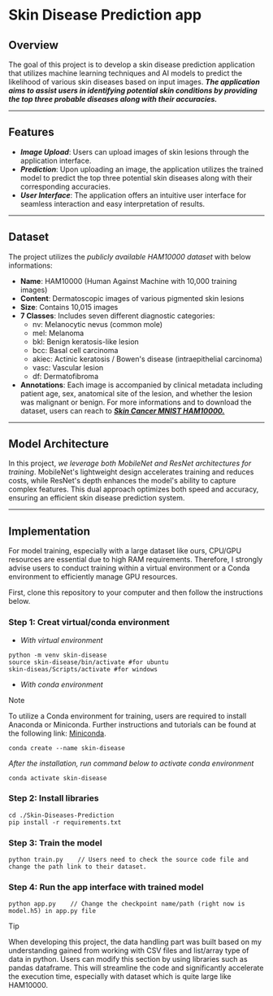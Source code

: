 # Skin Disease Prediction app

## Overview 

The goal of this project is to develop a skin disease prediction application that utilizes machine learning techniques and AI models to predict the likelihood of various skin diseases based on input images. _**The application aims to assist users in identifying potential skin conditions by providing the top three probable diseases along with their accuracies.**_

---
## Features
- _**Image Upload**_: Users can upload images of skin lesions through the application interface.
- _**Prediction**_: Upon uploading an image, the application utilizes the trained model to predict the top three potential skin diseases along with their corresponding accuracies.
- _**User Interface**_: The application offers an intuitive user interface for seamless interaction and easy interpretation of results.

---
## Dataset
The project utilizes the _publicly available HAM10000 dataset_ with below informations:

- **Name**: HAM10000 (Human Against Machine with 10,000 training images)
- **Content**: Dermatoscopic images of various pigmented skin lesions
- **Size**: Contains 10,015 images
- **7 Classes**: Includes seven different diagnostic categories:
  - nv: Melanocytic nevus (common mole)
  - mel: Melanoma
  - bkl: Benign keratosis-like lesion
  - bcc: Basal cell carcinoma
  - akiec: Actinic keratosis / Bowen's disease (intraepithelial carcinoma)
  - vasc: Vascular lesion
  - df: Dermatofibroma
- **Annotations**: Each image is accompanied by clinical metadata including patient age, sex, anatomical site of the lesion, and whether the lesion was malignant or benign.
For more informations and to download the dataset, users can reach to [_**Skin Cancer MNIST HAM10000.**_](https://www.kaggle.com/datasets/kmader/skin-cancer-mnist-ham10000)
---
## Model Architecture
In this project, _we leverage both MobileNet and ResNet architectures for training_. MobileNet's lightweight design accelerates training and reduces costs, while ResNet's depth enhances the model's ability to capture complex features. This dual approach optimizes both speed and accuracy, ensuring an efficient skin disease prediction system.

---

## Implementation

For model training, especially with a large dataset like ours, CPU/GPU resources are essential due to high RAM requirements. Therefore, I strongly advise users to conduct training within a virtual environment or a Conda environment to efficiently manage GPU resources.

First, clone this repository to your computer and then follow the instructions below.
### Step 1: Creat virtual/conda environment
- _With virtual environment_
```
python -m venv skin-disease
source skin-disease/bin/activate #for ubuntu
skin-diseas/Scripts/activate #for windows
```
- _With conda environment_
> [!NOTE]
> To utilize a Conda environment for training, users are required to install Anaconda or Miniconda. Further instructions and tutorials can be found at the following link: [Miniconda](https://docs.anaconda.com/free/miniconda/index.html).
```
conda create --name skin-disease
```
_After the installation, run command below to activate conda environment_
```
conda activate skin-disease
```

### Step 2: Install libraries
```
cd ./Skin-Diseases-Prediction
pip install -r requirements.txt
```

### Step 3: Train the model
```
python train.py    // Users need to check the source code file and change the path link to their dataset.
```

### Step 4: Run the app interface with trained model
```
python app.py    // Change the checkpoint name/path (right now is model.h5) in app.py file 
```
> [!TIP]
> When developing this project, the data handling part was built based on my understanding gained from working with CSV files and list/array type of data in python. Users can modify this section by using libraries such as pandas dataframe. This will streamline the code and significantly accelerate the execution time, especially with dataset which is quite large like HAM10000.
